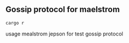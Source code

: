 ## Gossip protocol for maelstrom

```console 
cargo r
```

usage mealstrom jepson for test gossip protocol

